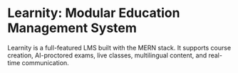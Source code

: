  # Learnity: Modular Education Management System
Learnity is a full-featured LMS built with the MERN stack. It supports course creation, AI-proctored exams, live classes, multilingual content, and real-time communication.
